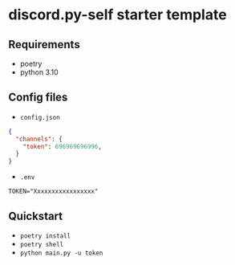 # discord.py-self starter template

## Requirements
- poetry
- python 3.10

## Config files
- `config.json`
```json
{
  "channels": {
    "token": 696969696996,
  }
}
```
- `.env`
```
TOKEN="Xxxxxxxxxxxxxxxxx"
```

## Quickstart
- `poetry install`
- `poetry shell`
- `python main.py -u token`